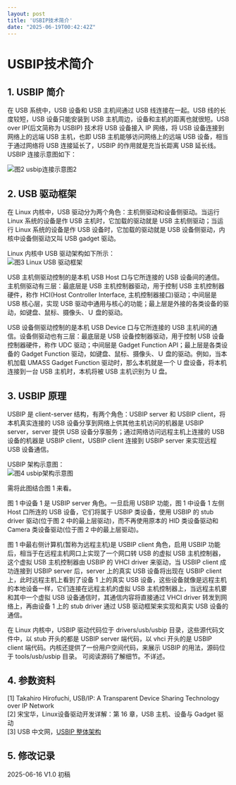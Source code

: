 ```yaml
---
layout: post
title: 'USBIP技术简介'
date: "2025-06-19T00:42:42Z"
---
```

USBIP技术简介
=========

1\. USBIP 简介
------------

在 USB 系统中，USB 设备和 USB 主机间通过 USB 线连接在一起。USB 线的长度较短，USB 设备只能安装到 USB 主机周边，设备和主机的距离也就很短。USB over IP(后文简称为 USBIP) 技术将 USB 设备接入 IP 网络，将 USB 设备连接到网络上的远端 USB 主机，也即 USB 主机能够访问网络上的远端 USB 设备，相当于通过网络将 USB 连接延长了，USBIP 的作用就是充当长距离 USB 延长线。USBIP 连接示意图如下：

![图2 usbip连接示意图2](https://cdn.jsdelivr.net/gh/leichn/leichn.github.io/figure/usb/usbip_conn2.png)

2\. USB 驱动框架
------------

在 Linux 内核中，USB 驱动分为两个角色：主机侧驱动和设备侧驱动。当运行 Linux 系统的设备是作 USB 主机时，它加载的驱动就是 USB 主机侧驱动；当运行 Linux 系统的设备是作 USB 设备时，它加载的驱动就是 USB 设备侧驱动，内核中设备侧驱动又叫 USB gadget 驱动。

Linux 内核中 USB 驱动架构如下所示：  
![图3 Linux USB 驱动框架](https://cdn.jsdelivr.net/gh/leichn/leichn.github.io/figure/usb/usb_driver_arch.png)

USB 主机侧驱动控制的是本机 USB Host 口与它所连接的 USB 设备间的通信。主机侧驱动有三层：最底层是 USB 主机控制器驱动，用于控制 USB 主机控制器硬件，称作 HCI(Host Controller Interface, 主机控制器接口)驱动；中间层是 USB 核心层，实现 USB 驱动中通用与核心的功能；最上层是外接的各类设备的驱动，如键盘、鼠标、摄像头、Ｕ 盘的驱动。

USB 设备侧驱动控制的是本机 USB Device 口与它所连接的 USB 主机间的通信。设备侧驱动也有三层：最底层是 USB 设备控制器驱动，用于控制 USB 设备控制器硬件，称作 UDC 驱动；中间层是 Gadget Function API；最上层是各类设备的 Gadget Function 驱动，如键盘、鼠标、摄像头、Ｕ 盘的驱动。例如，当本机加载 UMASS Gadget Function 驱动时，那么本机就是一个 U 盘设备，将本机连接到一台 USB 主机时，本机将被 USB 主机识别为 U 盘。

3\. USBIP 原理
------------

USBIP 是 client-server 结构，有两个角色：USBIP server 和 USBIP client，将本机真实连接的 USB 设备分享到网络上供其他主机访问的机器是 USBIP server，server 提供 USB 设备分享服务；通过网络访问远程主机上连接的 USB 设备的机器是 USBIP client，USBIP client 连接到 USBIP server 来实现远程 USB 设备通信。

USBIP 架构示意图：  
![图4 usbip架构示意图](https://cdn.jsdelivr.net/gh/leichn/leichn.github.io/figure/usb/usbip_arch.png)

需将此图结合图 1 来看。

图 1 中设备 1 是 USBIP server 角色。一旦启用 USBIP 功能，图 1 中设备 1 左侧 Host 口所连的 USB 设备，它们将属于 USBIP 类设备，使用 USBIP 的 stub driver 驱动(位于图 2 中的最上层驱动)，而不再使用原本的 HID 类设备驱动和 Camera 类设备驱动(位于图 2 中的最上层驱动)。

图 1 中最右侧计算机(暂称为远程主机)是 USBIP client 角色，启用 USBIP 功能后，相当于在远程主机网口上实现了一个网口转 USB 的虚拟 USB 主机控制器，这个虚拟 USB 主机控制器由 USBIP 的 VHCI driver 来驱动，当 USBIP client 成功连接到 USBIP server 后，server 上的真实 USB 设备将出现在 USBIP client 上，此时远程主机上看到了设备 1 上的真实 USB 设备，这些设备就像是远程主机的本地设备一样，它们连接在远程主机的虚拟 USB 主机控制器上，当远程主机要和其中一个虚拟 USB 设备通信时，其通信内容将直接通过 VHCI driver 转发到网络上，再由设备 1 上的 stub driver 通过 USB 驱动框架来实现和真实 USB 设备的通信。

在 Linux 内核中，USBIP 驱动代码位于 drivers/usb/usbip 目录，这些源代码文件中，以 stub 开头的都是 USBIP server 端代码，以 vhci 开头的是 USBIP client 端代码。内核还提供了一份用户空间代码，来展示 USBIP 的用法，源码位于 tools/usb/usbip 目录。 可阅读源码了解细节。不详述。

4\. 参数资料
--------

\[1\] Takahiro Hirofuchi, USB/IP: A Transparent Device Sharing Technology over IP Network  
\[2\] 宋宝华，Linux设备驱动开发详解：第 16 章，USB 主机、设备与 Gadget 驱动  
\[3\] USB 中文网，[USBIP 整体架构](https://www.usbzh.com/article/detail-320.html)

5\. 修改记录
--------

2025-06-16 V1.0 初稿